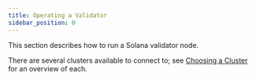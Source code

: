 ```yaml
---
title: Operating a Validator
sidebar_position: 0
---
```


This section describes how to run a Solana validator node.

There are several clusters available to connect to; see [Choosing a Cluster](./cli/examples/choose-a-cluster.md) for an overview of each.
